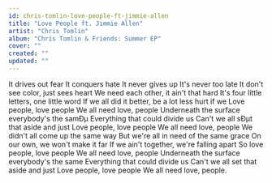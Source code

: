 ```yaml
---
id: chris-tomlin-love-people-ft-jimmie-allen
title: "Love People ft. Jimmie Allen"
artist: "Chris Tomlin"
album: "Chris Tomlin & Friends: Summer EP"
cover: ""
created: ""
updated: ""
---
```


It drives out fear
It conquers hate
It never gives up
It's never too late
It don't see color, just sees heart
We need each other, it ain't that hard
It's four little letters, one little word
If we all did it better, be a lot less hurt if we
Love people, love people
We all need love, people
Underneath the surface everybody's the samÐµ
Everything that could divide us
Can't we all sÐµt that aside and just
Love people, love people
We all need love, people
We didn't all come up the same way
But we're all in need of the same grace
On our own, we won't make it far
If we ain't together, we're falling apart
So love people, love people
We all need love, people
Underneath the surface everybody's the same
Everything that could divide us
Can't we all set that aside and just
Love people, love people
We all need love, people.